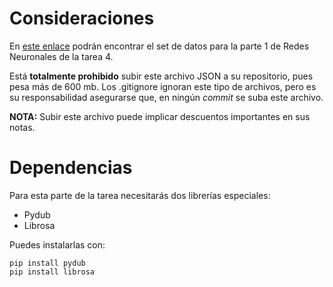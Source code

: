 # Consideraciones

En [este enlace](https://drive.google.com/file/d/1wZRHmXm0Ia4zDcpHaIzYdmuNOVv3ccjZ/view?usp=sharing) podrán encontrar el set de datos para la parte 1 de Redes Neuronales de la tarea 4.

Está **totalmente prohibido** subir este archivo JSON a su repositorio, pues pesa más de 600 mb. Los .gitignore ignoran este tipo de archivos, pero es su responsabilidad asegurarse que, en ningún _commit_ se suba este archivo.

**NOTA:** Subir este archivo puede implicar descuentos importantes en sus notas.

# Dependencias

Para esta parte de la tarea necesitarás dos librerías especiales:
- Pydub
- Librosa

Puedes instalarlas con:
```
pip install pydub
pip install librosa
```
